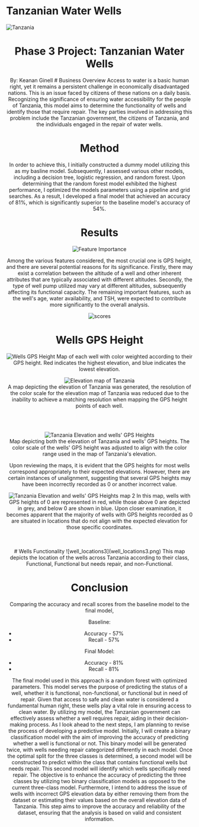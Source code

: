 # Tanzanian Water Wells
![Tanzania](https://www.wvi.org/sites/default/files/2022-06/Water%20for%20Change%20-%20Tanzania.png)
# <center> Phase 3 Project: Tanzanian Water Wells <center>
   <center>  By: Keanan Ginell
# Business Overview
 Access to water is a basic human right, yet it remains a persistent challenge in economically disadvantaged nations. This is an issue faced by citizens of these nations on a daily basis. Recognizing the significance of ensuring water accessibility for the people of Tanzania, this model aims to determine the functionality of wells and identify those that require repair. The key parties involved in addressing this problem include the Tanzanian government, the citizens of Tanzania, and the individuals engaged in the repair of water wells. 


# Method
In order to achieve this, I initially constructed a dummy model utilizing this as my basline model. Subsequently, I assessed various other models, including a decision tree, logistic regression, and random forest. Upon determining that the random forest model exhibited the highest performance, I optimized the models parameters using a pipeline and grid searches. As a result, I developed a final model that achieved an accuracy of 81%, which is significantly superior to the baseline model's accuracy of 54%.

# Results

![Feature Importance](feature_importance.png)

Among the various features considered, the most crucial one is GPS height, and there are several potential reasons for its significance. Firstly, there may exist a correlation between the altitude of a well and other inherent attributes that are typically associated with different altitudes. Secondly, the type of well pump utilized may vary at different altitudes, subsequently affecting its functional capacity. The remaining important features, such as the well's age, water availability, and TSH, were expected to contribute more significantly to the overall analysis.
      
![scores](scores.png)
      
      
# Wells GPS Height
![Wells GPS Height](gps_height.png)
Map of each well with color weighted according to their GPS height. Red indicates the highest elevation, and blue indicates the lowest elevation.

![Elevation map of Tanzania](Tanzania_elevation.png)      
A map depicting the elevation of Tanzania was generated, the resolution of the color scale for the elevation map of Tanzania was reduced due to the inability to achieve a matching resolution when mapping the GPS height points of each well.
 
<br>
      
</br>

![Tanzania Elevation and wells' GPS Heights](Full_gps_height.png)     
Map depicting both the elevation of Tanzania and wells' GPS heights. The color scale of the wells' GPS height was adjusted to align with the color range used in the map of Tanzania's elevation. 

   
Upon reviewing the maps, it is evident that the GPS heights for most wells correspond appropriately to their expected elevations. However, there are certain instances of unalignment, suggesting that several GPS heights may have been incorrectly recorded as 0 or another incorrect value.

   
![Tanzania Elevation and wells' GPS Heights map 2](gps_heights_at0.png) 
In this map, wells with GPS heights of 0 are represented in red, while those above 0 are depicted in grey, and below 0 are shown in blue. Upon closer examination, it becomes apparent that the majority of wells with GPS heights recorded as 0 are situated in locations that do not align with the expected elevation for those specific coordinates.   
<br>
      
</br>
# Wells Functionality
![well_locations3](well_locations3.png)
This map depicts the location of the wells across Tanzania according to their class, Functional, Functional but needs repair, and non-Functional.




   
 # Conclusion

Comparing the accuracy and recall scores from the baseline model to the final model, 

Baseline:
- Accuracy - 57%
- Recall - 57%

Final Model:
- Accuracy - 81%
- Recall - 81%

The final model used in this approach is a random forest with optimized parameters. This model serves the purpose of predicting the status of a well, whether it is functional, non-functional, or functional but in need of repair. Given that access to safe and clean water is considered a fundamental human right, these wells play a vital role in ensuring access to clean water. By utilizing my model, the Tanzanian government can effectively assess whether a well requires repair, aiding in their decision-making process. 
      As I look ahead to the next steps, I am planning to revise the process of developing a predictive model. Initially, I will create a binary classification model with the aim of improving the accuracy of predicting whether a well is functional or not. This binary model will be generated twice, with wells needing repair categorized differently in each model. Once the optimal split for the three classes is determined, a second model will be constructed to predict within the class that contains functional wells but needs repair. This second model will identify which wells specifically need repair. The objective is to enhance the accuracy of predicting the three classes by utilizing two binary classification models as opposed to the current three-class model. Furthermore, I intend to address the issue of wells with incorrect GPS elevation data by either removing them from the dataset or estimating their values based on the overall elevation data of Tanzania. This step aims to improve the accuracy and reliability of the dataset, ensuring that the analysis is based on valid and consistent information.
